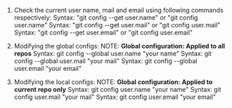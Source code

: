 1. Check the current user name, mail and email using following commands respectively:
    Syntax: "git config --get user.name" or "git config user.name"
    Syntax: "git config --get user.mail" or "git config user.mail"
    Syntax: "git config --get user.email" or "git config user.email" 

2. Modifying the global configs:
    NOTE: **Global configuration: Applied to all repos** 
    Syntax: git config --global user.name "your name"
    Syntax: git config --global user.mail "your mail"
    Syntax: git config --global user.email "your email"

3. Modifying the local configs:
    NOTE: **Global configuration: Applied to current repo only** 
    Syntax: git config user.name "your name"
    Syntax: git config user.mail "your mail"
    Syntax: git config user.email "your email"